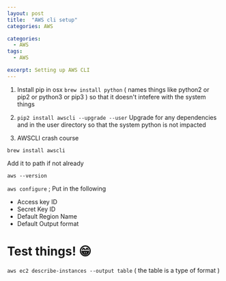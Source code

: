 ```yaml
---
layout: post
title:  "AWS cli setup"
categories: AWS

categories:
  - AWS
tags:
  - AWS

excerpt: Setting up AWS CLI
---
```



1. Install pip in osx
`brew install python` ( names things like python2 or pip2 or python3 or pip3 ) so that it doesn't intefere with the system things

2. `pip2 install awscli --upgrade --user`
Upgrade for any dependencies and in the user directory so that the system python is not impacted

3. AWSCLI crash course

`brew install awscli`

Add it to path if not already

`aws --version`

`aws configure` ; Put in the following 
- Access key ID
- Secret Key ID
- Default Region Name
- Default Output format

# Test things! :grin:
`aws ec2 describe-instances --output table` ( the table is a type of format )
